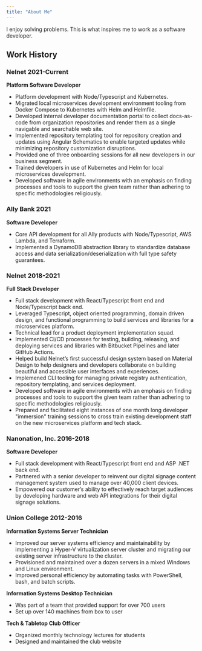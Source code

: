 ```yaml
---
title: "About Me"
---
```


I enjoy solving problems. This is what inspires me to work as a software developer.

## Work History

### Nelnet 2021-Current

**Platform Software Developer**

- Platform development with Node/Typescript and Kubernetes.
- Migrated local microservices development environment tooling from Docker Compose to Kubernetes
  with Helm and Helmfile.
- Developed internal developer documentation portal to collect docs-as-code from organization
  repositories and render them as a single navigable and searchable web site.
- Implemented repository templating tool for repository creation and updates using Angular
  Schematics to enable targeted updates while minimizing repository customization disruptions.
- Provided one of three onboarding sessions for all new developers in our business segment.
- Trained developers in use of Kubernetes and Helm for local microservices development.
- Developed software in agile environments with an emphasis on finding processes and tools to
  support the given team rather than adhering to specific methodologies religiously.

### Ally Bank 2021

**Software Developer**

- Core API development for all Ally products with Node/Typescript, AWS Lambda, and Terraform.
- Implemented a DynamoDB abstraction library to standardize database access and data
  serialization/deserialization with full type safety guarantees.

### Nelnet 2018-2021

**Full Stack Developer**

- Full stack development with React/Typescript front end and Node/Typescript back end.
- Leveraged Typescript, object oriented programming, domain driven design, and functional
  programming to build services and libraries for a microservices platform.
- Technical lead for a product deployment implementation squad.
- Implemented CI/CD processes for testing, building, releasing, and deploying services and libraries
  with Bitbucket Pipelines and later GitHub Actions.
- Helped build Nelnet’s first successful design system based on Material Design to help designers
  and developers collaborate on building beautiful and accessible user interfaces and experiences.
- Implemened CLI tooling for managing private registry authentication, repository templating, and
  services deployment.
- Developed software in agile environments with an emphasis on finding processes and tools to
  support the given team rather than adhering to specific methodologies religiously.
- Prepared and facilitated eight instances of one month long developer "immersion" training sessions
  to cross train existing development staff on the new microservices platform and tech stack.

### Nanonation, Inc. 2016-2018

**Software Developer**

- Full stack development with React/Typescript front end and ASP .NET back end.
- Partnered with a senior developer to reinvent our digital signage content management system used
  to manage over 40,000 client devices.
- Empowered our customer’s ability to effectively reach target audiences by developing hardware and
  web API integrations for their digital signage solutions.

### Union College 2012-2016

**Information Systems Server Technician**

- Improved our server systems efficiency and maintainability by implementing a Hyper-V
  virtualization server cluster and migrating our existing server infrastructure to the cluster.
- Provisioned and maintained over a dozen servers in a mixed Windows and Linux environment.
- Improved personal efficiency by automating tasks with PowerShell, bash, and batch scripts.

**Information Systems Desktop Technician**

- Was part of a team that provided support for over 700 users
- Set up over 140 machines from box to user

**Tech & Tabletop Club Officer**

- Organized monthly technology lectures for students
- Designed and maintained the club website
